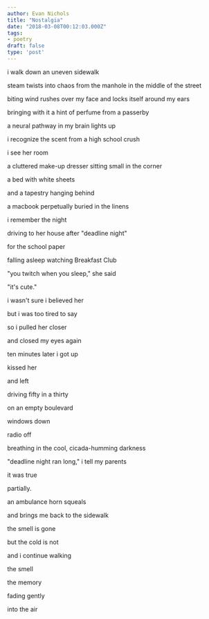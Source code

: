 ```yaml
---
author: Evan Nichols
title: "Nostalgia"
date: "2018-03-08T00:12:03.000Z"
tags:
- poetry
draft: false
type: 'post'
---
```


i walk down an uneven sidewalk

steam twists into chaos from the manhole in the middle of the street

biting wind rushes over my face and locks itself around my ears

bringing with it a hint of perfume from a passerby

a neural pathway in my brain lights up

i recognize the scent from a high school crush

i see her room

a cluttered make-up dresser sitting small in the corner

a bed with white sheets

and a tapestry hanging behind

a macbook perpetually buried in the linens

i remember the night

driving to her house after "deadline night"

for the school paper

falling asleep watching Breakfast Club

"you twitch when you sleep," she said

"it's cute."

i wasn't sure i believed her

but i was too tired to say

so i pulled her closer

and closed my eyes again

ten minutes later i got up

kissed her

and left

driving fifty in a thirty

on an empty boulevard

windows down

radio off

breathing in the cool, cicada-humming darkness

"deadline night ran long," i tell my parents

it was true

partially.

an ambulance horn squeals

and brings me back to the sidewalk

the smell is gone

but the cold is not

and i continue walking

the smell

the memory

fading gently

into the air
